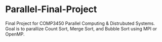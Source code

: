 # Parallel-Final-Project
Final Project for COMP3450 Parallel Computing &amp; Distrubuted Systems. Goal is to parallize Count Sort, Merge Sort, and Bubble Sort using MPI or OpenMP.
